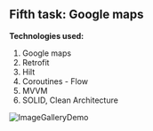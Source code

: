## Fifth task: Google maps

**Technologies used:**

1. Google maps
2. Retrofit
3. Hilt
4. Coroutines - Flow
5. MVVM   
6. SOLID, Clean Architecture

<img alt="ImageGalleryDemo" src="https://github.com/aleh-god/fifth-task-maps-learn/blob/master/FifthTaskDemo.gif" />